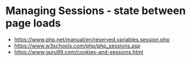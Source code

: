 # Managing Sessions - state between page loads

* https://www.php.net/manual/en/reserved.variables.session.php
* https://www.w3schools.com/php/php_sessions.asp
* https://www.guru99.com/cookies-and-sessions.html
